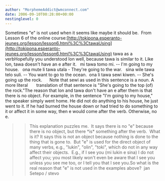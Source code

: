 ```yaml
---
author: "MorphemeAddict@wmconnect.com"
date: 2006-09-10T00:28:00+00:00
nestinglevel: 0
---
```

Sometimes "e" is not used when it seems like maybe it should be.  From Lesson 6 of the online course:[http://tokipona.esperanto-jeunes.org/lesson/lesson6.html%3C%3CtawaUsing](http://tokipona.esperanto-jeunes.org/lesson/lesson6.html%3C%3CtawaUsing) tawa as a verbHopefully you understood lon well, because tawa is similar to it. Like lon, tawa doesn't have an e after it.   mi tawa tomo mi. --
 I'm going to my house.   ona mute li tawa utala - They're going to the war.   sina wile tawa telo suli. --
 You want to go to the ocean.  ona li tawa sewi kiwen. --
 She's going up the rock.      Note that sewi as used in this sentence is a noun. A more literal       translation of that sentence is "She's going to the top (of) the rock."The reason that lon and tawa don't have an e after them is that there is no object. For example, in the sentence "I'm going to my house," the speaker simply went home. He did not do anything to his house, he just went to it. If he had burned the house down or had tried to do something to it or affect it in some way, then e would come after the verb. Otherwise, no e.
>>This explanation puzzles me.  It says there is no "e" because there is no object, but there \*is\* something after the verb.  What is it? It says this is not an object because nothing is done to the thing that is gone to.  But "e" is used for the direct object of many verbs, e.g., "lukin", "olin", "toki", which do not in any way affect their objects.  E.g., if I see you (mi lukin e sina) I do not affect you; you most likely won't even be aware that I see you unless you see me too, or I tell you that I see you.So what is the real reason that "e" is not used in the examples above?  jan Setepo / stevo